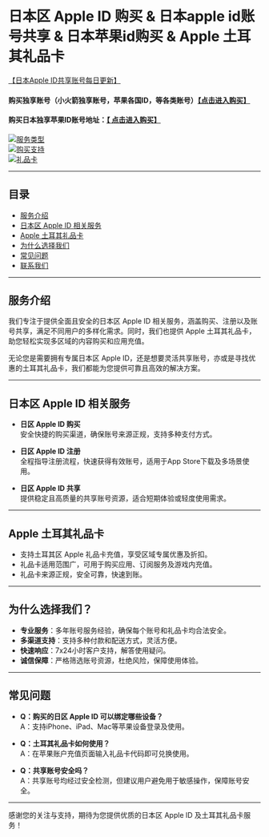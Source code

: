 # 日本区 Apple ID 购买 & 日本apple id账号共享 & 日本苹果id购买 & Apple 土耳其礼品卡


[【日本Apple ID共享账号每日更新】](https://docs.applexp.com/free-accounts)

#### 购买独享账号（小火箭独享账号，苹果各国ID，等各类账号）[【点击进入购买】](https://shop.muooy.com/)

#### 购买日本独享苹果ID账号地址：[【 点击进入购买】](https://shop.muooy.com/buy/22)



[![服务类型](https://img.shields.io/badge/服务-日本区%20Apple%20ID-blue)](https://shop.muooy.com)  
[![购买支持](https://img.shields.io/badge/支持-注册·购买·共享-green)](https://shop.muooy.com)  
[![礼品卡](https://img.shields.io/badge/礼品卡-土耳其-yellow)](https://shop.muooy.com)

---

## 目录

- [服务介绍](#服务介绍)  
- [日本区 Apple ID 相关服务](#日本区-apple-id-相关服务)  
- [Apple 土耳其礼品卡](#apple-土耳其礼品卡)  
- [为什么选择我们](#为什么选择我们)  
- [常见问题](#常见问题)  
- [联系我们](#联系我们)

---

## 服务介绍

我们专注于提供全面且安全的日本区 Apple ID 相关服务，涵盖购买、注册以及账号共享，满足不同用户的多样化需求。同时，我们也提供 Apple 土耳其礼品卡，助您轻松实现多区域的内容购买和应用充值。

无论您是需要拥有专属日本区 Apple ID，还是想要灵活共享账号，亦或是寻找优惠的土耳其礼品卡，我们都能为您提供可靠且高效的解决方案。

---

## 日本区 Apple ID 相关服务

- **日区 Apple ID 购买**  
  安全快捷的购买渠道，确保账号来源正规，支持多种支付方式。  

- **日区 Apple ID 注册**  
  全程指导注册流程，快速获得有效账号，适用于App Store下载及多场景使用。  

- **日区 Apple ID 共享**  
  提供稳定且高质量的共享账号资源，适合短期体验或轻度使用需求。  

---

## Apple 土耳其礼品卡

- 支持土耳其区 Apple 礼品卡充值，享受区域专属优惠及折扣。  
- 礼品卡适用范围广，可用于购买应用、订阅服务及游戏内充值。  
- 礼品卡来源正规，安全可靠，快速到账。  

---

## 为什么选择我们？

- **专业服务**：多年账号服务经验，确保每个账号和礼品卡均合法安全。  
- **多渠道支持**：支持多种付款和配送方式，灵活方便。  
- **快速响应**：7x24小时客户支持，解答使用疑问。  
- **诚信保障**：严格筛选账号资源，杜绝风险，保障使用体验。  

---

## 常见问题

- **Q：购买的日区 Apple ID 可以绑定哪些设备？**  
  A：支持iPhone、iPad、Mac等苹果设备登录及使用。  

- **Q：土耳其礼品卡如何使用？**  
  A：在苹果账户充值页面输入礼品卡代码即可兑换使用。  

- **Q：共享账号安全吗？**  
  A：共享账号均经过安全检测，但建议用户避免用于敏感操作，保障账号安全。  



---

感谢您的关注与支持，期待为您提供优质的日本区 Apple ID 及土耳其礼品卡服务！
